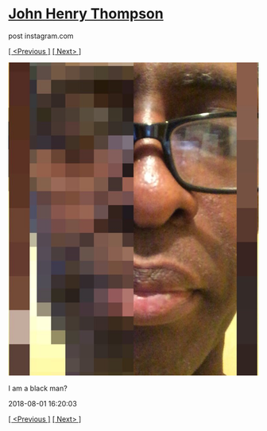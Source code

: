 # [John Henry Thompson](../README.md)
post instagram.com

[[ <Previous ]](2018-08-01-1.md) [[ Next> ]](2018-07-30-1.md)

[![](../media/2018-08-01/I-am-a-black-man.jpg)](../README.md)

I am a black man?

2018-08-01 16:20:03

[[ <Previous ]](2018-08-01-1.md) [[ Next> ]](2018-07-30-1.md)